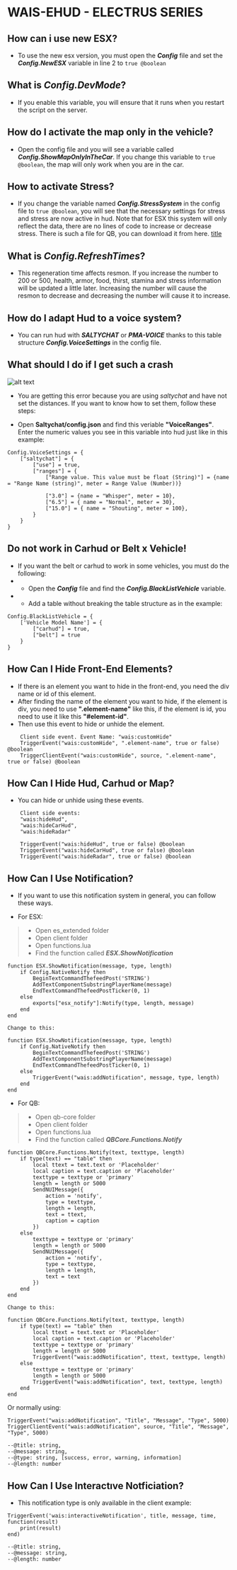 # **WAIS-EHUD - ELECTRUS SERIES**


## How can i use new ESX?
* To use the new esx version, you must open the ***Config*** file and set the ***Config.NewESX*** variable in line 2 to `true @boolean`

## What is ***Config.DevMode***?
* If you enable this variable, you will ensure that it runs when you restart the script on the server. 

## How do I activate the map only in the vehicle?
* Open the config file and you will see a variable called ***Config.ShowMapOnlyInTheCar***. If you change this variable to `true @boolean`, the map will only work when you are in the car.

## How to activate Stress?
* If you change the variable named ***Config.StressSystem*** in the config file to `true @boolean`, you will see that the necessary settings for stress and stress are now active in hud. Note that for ESX this system will only reflect the data, there are no lines of code to increase or decrease stress. There is such a file for QB, you can download it from here. [title]()

## What is ***Config.RefreshTimes***?
* This regeneration time affects resmon. If you increase the number to 200 or 500, health, armor, food, thirst, stamina and stress information will be updated a little later. Increasing the number will cause the resmon to decrease and decreasing the number will cause it to increase. 


## How do I adapt Hud to a voice system?

* You can run hud with ***SALTYCHAT*** or ***PMA-VOICE*** thanks to this table structure ***Config.VoiceSettings*** in the config file.

## What should I do if I get such a crash
![alt text](https://forum.cfx.re/uploads/default/original/4X/e/8/6/e86d3cc7d96d4deb74f6b50601d43ebe2239af20.png)
* You are getting this error because you are using *saltychat* and have not set the distances. If you want to know how to set them, follow these steps:

* Open **Saltychat/config.json** and find this veriable **"VoiceRanges"**. Enter the numeric values you see in this variable into hud just like in this example:

```
Config.VoiceSettings = {
    ["saltychat"] = {
        ["use"] = true,
        ["ranges"] = {
            ["Range value. This value must be float (String)"] = {name = "Range Name (string)", meter = Range Value (Number))}

            ["3.0"] = {name = "Whisper", meter = 10},
            ["6.5"] = { name = "Normal", meter = 30},
            ["15.0"] = { name = "Shouting", meter = 100},
        }
    }
}
```

## Do not work in Carhud or Belt x Vehicle!
* If you want the belt or carhud to work in some vehicles, you must do the following:
* - Open the ***Config*** file and find the ***Config.BlackListVehicle*** variable.
* - Add a table without breaking the table structure as in the example:
```
Config.BlackListVehicle = {
    ['Vehicle Model Name'] = {
        ["carhud"] = true,
        ["belt"] = true
    }
}
```

## How Can I Hide Front-End Elements?
* If there is an element you want to hide in the front-end, you need the div name or id of this element.
* After finding the name of the element you want to hide, if the element is div, you need to use **".element-name"** like this, if the element is id, you need to use it like this **"#element-id"**.
* Then use this event to hide or unhide the element.

```
    Client side event. Event Name: "wais:customHide"
    TriggerEvent("wais:customHide", ".element-name", true or false) @boolean 
    TriggerClientEvent("wais:customHide", source, ".element-name", true or false) @boolean
```

## How Can I Hide Hud, Carhud or Map?
* You can hide or unhide using these events.

```
    Client side events:
    "wais:hideHud",
    "wais:hideCarHud",
    "wais:hideRadar"

    TriggerEvent("wais:hideHud", true or false) @boolean
    TriggerEvent("wais:hideCarHud", true or false) @boolean
    TriggerEvent("wais:hideRadar", true or false) @boolean
```

## How Can I Use Notification?
* If you want to use this notification system in general, you can follow these ways.

* For ESX:
>- Open es_extended folder
>- Open client folder
>- Open functions.lua
>- Find the function called ***ESX.ShowNotification***

```
function ESX.ShowNotification(message, type, length)
    if Config.NativeNotify then
        BeginTextCommandThefeedPost('STRING')
        AddTextComponentSubstringPlayerName(message)
        EndTextCommandThefeedPostTicker(0, 1)
    else
        exports["esx_notify"]:Notify(type, length, message)
    end
end

Change to this:

function ESX.ShowNotification(message, type, length)
    if Config.NativeNotify then
        BeginTextCommandThefeedPost('STRING')
        AddTextComponentSubstringPlayerName(message)
        EndTextCommandThefeedPostTicker(0, 1)
    else
        TriggerEvent("wais:addNotification", message, type, length)
    end
end
```

* For QB:
>- Open qb-core folder
>- Open client folder
>- Open functions.lua
>- Find the function called ***QBCore.Functions.Notify***

```
function QBCore.Functions.Notify(text, texttype, length)
    if type(text) == "table" then
        local ttext = text.text or 'Placeholder'
        local caption = text.caption or 'Placeholder'
        texttype = texttype or 'primary'
        length = length or 5000
        SendNUIMessage({
            action = 'notify',
            type = texttype,
            length = length,
            text = ttext,
            caption = caption
        })
    else
        texttype = texttype or 'primary'
        length = length or 5000
        SendNUIMessage({
            action = 'notify',
            type = texttype,
            length = length,
            text = text
        })
    end
end

Change to this:

function QBCore.Functions.Notify(text, texttype, length)
    if type(text) == "table" then
        local ttext = text.text or 'Placeholder'
        local caption = text.caption or 'Placeholder'
        texttype = texttype or 'primary'
        length = length or 5000
        TriggerEvent("wais:addNotification", ttext, texttype, length)
    else
        texttype = texttype or 'primary'
        length = length or 5000
        TriggerEvent("wais:addNotification", text, texttype, length)
    end
end

```

Or normally using:

```
TriggerEvent("wais:addNotification", "Title", "Message", "Type", 5000)
TriggerClientEvent("wais:addNotification", source, "Title", "Message", "Type", 5000)

--@title: string,
--@message: string,
--@type: string, [success, error, warning, information]
--@length: number
```

## How Can I Use Interactıve Notficiation?
* This notification type is only available in the client example:

```
TriggerEvent('wais:interactiveNotification', title, message, time, function(result)
    print(result)
end)

--@title: string,
--@message: string,
--@length: number

```
